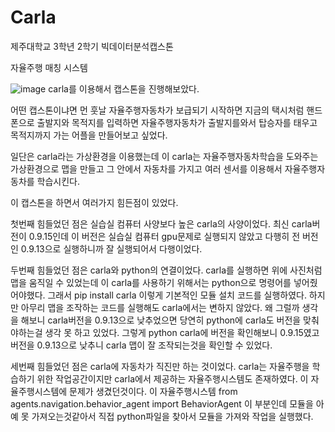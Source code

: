# Carla
제주대학교 3학년 2학기 빅데이터분석캡스톤

자율주행 매칭 시스템

![image](https://github.com/user-attachments/assets/1e6cd5dc-2f2d-428d-ba9e-eb57b1247f93)
carla를 이용해서 캡스톤을 진행해보았다.

어떤 캡스톤이냐면 먼 훗날 자율주행자동차가 보급되기 시작하면 지금의 택시처럼 핸드폰으로 출발지와 목적지를 입력하면 자율주행자동차가 출발지를와서 탑승자를 태우고 목적지까지 가는 어플을 만들어보고 싶었다.


일단은 carla라는 가상환경을 이용했는데 이 carla는 자율주행자동차학습을 도와주는 가상환경으로 맵을 만들고 그 안에서 자동차를 가지고 여러 센서를 이용해서 자율주행자동차를 학습시킨다. 

이 캡스톤을 하면서 여러가지 힘든점이 있었다.

첫번째 힘들었던 점은 실습실 컴퓨터 사양보다 높은 carla의 사양이었다. 최신 carla버전이 0.9.15인데 이 버전은 실습실 컴퓨터 gpu문제로 실행되지 않았고 다행히 전 버전인 0.9.13으로 실행하니까 잘 실행되어서 다행이었다.

두번째 힘들었던 점은 carla와 python의 연결이었다. carla를 실행하면 위에 사진처럼 맵을 움직일 수 있었는데 이 carla를 사용하기 위해서는 python으로 명령어를 넣어줬어야했다. 그래서 pip install carla 이렇게 기본적인 모듈 설치 코드를 실행하였다.
하지만 아무리 맵을 조작하는 코드를 실행해도 carla에서는 변하지 않았다. 왜 그럴까 생각을 해보니 carla버전을 0.9.13으로 낮추었으면 당연히 python에 carla도 버전을 맞춰야하는걸 생각 못 하고 있었다. 그렇게 python carla에 버전을 확인해보니 0.9.15였고 버전을 0.9.13으로 낮추니 carla 맵이 잘 조작되는것을 확인할 수 있었다.

세번째 힘들었던 점은 carla에 자동차가 직진만 하는 것이었다. carla는 자율주행을 학습하기 위한 작업공간이지만 carla에서 제공하는 자율주행시스템도 존재하였다. 이 자율주행시스템에 문제가 생겼던것이다. 이 자율주행시스템 from agents.navigation.behavior_agent import BehaviorAgent 이 부분인데 모듈을 아예 못 가져오는것같아서 직접 python파일을 찾아서 모듈을 가져와 작업을 실행했다.


